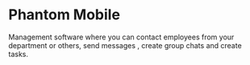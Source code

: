 # Phantom Mobile

Management software where you can contact employees from your department or others, send messages , create group chats and create tasks.
